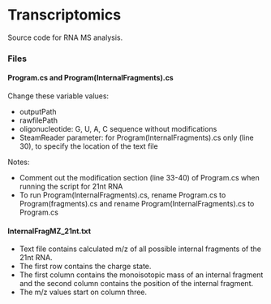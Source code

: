 # Transcriptomics
Source code for RNA MS analysis.

### Files
#### Program.cs and Program(InternalFragments).cs
Change these variable values:
- outputPath
- rawfilePath
- oligonucleotide: G, U, A, C sequence without modifications
- SteamReader parameter: for Program(InternalFragments).cs only (line 30), to specify the location of the text file

Notes:
- Comment out the modification section (line 33-40) of Program.cs when running the script for 21nt RNA
- To run Program(InternalFragments).cs, rename Program.cs to Program(fragments).cs and rename Program(InternalFragments).cs to Program.cs

#### InternalFragMZ_21nt.txt
- Text file contains calculated m/z of all possible internal fragments of the 21nt RNA. 
- The first row contains the charge state.
- The first column contains the monoisotopic mass of an internal fragment and the second column contains the position of the internal fragment.
- The m/z values start on column three.
